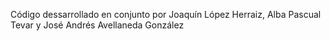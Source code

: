 Código dessarrollado en conjunto por Joaquín López Herraiz, Alba Pascual Tevar y José Andrés Avellaneda González
